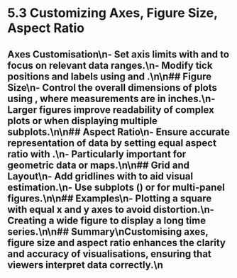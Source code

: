# 5.3 Customizing Axes, Figure Size, Aspect Ratio

## Axes Customisation\n- Set axis limits with  and  to focus on relevant data ranges.\n- Modify tick positions and labels using  and .\n\n## Figure Size\n- Control the overall dimensions of plots using , where measurements are in inches.\n- Larger figures improve readability of complex plots or when displaying multiple subplots.\n\n## Aspect Ratio\n- Ensure accurate representation of data by setting equal aspect ratio with .\n- Particularly important for geometric data or maps.\n\n## Grid and Layout\n- Add gridlines with  to aid visual estimation.\n- Use subplots () or  for multi-panel figures.\n\n## Examples\n- Plotting a square with equal x and y axes to avoid distortion.\n- Creating a wide figure to display a long time series.\n\n## Summary\nCustomising axes, figure size and aspect ratio enhances the clarity and accuracy of visualisations, ensuring that viewers interpret data correctly.\n

